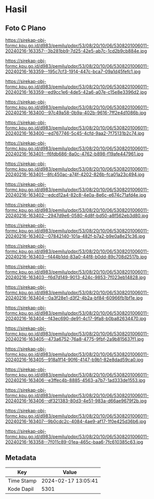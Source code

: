 # Hasil

## Foto C Plano

https://sirekap-obj-formc.kpu.go.id/d983/pemilu/pdpr/53/08/20/10/06/5308201006011-20240216-163357--3b281bb9-7d25-42e5-ab7c-1cd2b9cb884e.jpg

https://sirekap-obj-formc.kpu.go.id/d983/pemilu/pdpr/53/08/20/10/06/5308201006011-20240216-163359--195c7cf3-1914-447c-bca7-09a1d45fefc1.jpg

https://sirekap-obj-formc.kpu.go.id/d983/pemilu/pdpr/53/08/20/10/06/5308201006011-20240216-163359--ed9cc1e6-4de5-42a6-a07e-c15e8e3396d2.jpg

https://sirekap-obj-formc.kpu.go.id/d983/pemilu/pdpr/53/08/20/10/06/5308201006011-20240216-163400--97c49a58-0b9a-402b-9616-7ff2e4d1086b.jpg

https://sirekap-obj-formc.kpu.go.id/d983/pemilu/pdpr/53/08/20/10/06/5308201006011-20240216-163400--ed767746-5c45-4cfd-9aa2-7f75131b2c74.jpg

https://sirekap-obj-formc.kpu.go.id/d983/pemilu/pdpr/53/08/20/10/06/5308201006011-20240216-163401--f6fdb686-8a0c-4762-b898-f19afe447961.jpg

https://sirekap-obj-formc.kpu.go.id/d983/pemilu/pdpr/53/08/20/10/06/5308201006011-20240216-163401--8fc450ac-a74f-4202-826b-fca01a23c494.jpg

https://sirekap-obj-formc.kpu.go.id/d983/pemilu/pdpr/53/08/20/10/06/5308201006011-20240216-163402--edcd12a4-82c8-4e0a-8e6c-e674c71afd4e.jpg

https://sirekap-obj-formc.kpu.go.id/d983/pemilu/pdpr/53/08/20/10/06/5308201006011-20240216-163402--2947d9e6-0580-4d8f-bd50-a8f562eb3d80.jpg

https://sirekap-obj-formc.kpu.go.id/d983/pemilu/pdpr/53/08/20/10/06/5308201006011-20240216-163402--07842140-101a-482f-b7a2-b9e0a8e21c36.jpg

https://sirekap-obj-formc.kpu.go.id/d983/pemilu/pdpr/53/08/20/10/06/5308201006011-20240216-163403--f444b1dd-83a0-44f8-b0dd-89c708d2517b.jpg

https://sirekap-obj-formc.kpu.go.id/d983/pemilu/pdpr/53/08/20/10/06/5308201006011-20240216-163403--f6d7d149-9013-424c-9853-7f023eb14828.jpg

https://sirekap-obj-formc.kpu.go.id/d983/pemilu/pdpr/53/08/20/10/06/5308201006011-20240216-163404--0a3f28e1-d3f2-4b2a-bf84-60966fb1bf1e.jpg

https://sirekap-obj-formc.kpu.go.id/d983/pemilu/pdpr/53/08/20/10/06/5308201006011-20240216-163404--f43ec690-de91-4c17-9fa8-b0ba82634470.jpg

https://sirekap-obj-formc.kpu.go.id/d983/pemilu/pdpr/53/08/20/10/06/5308201006011-20240216-163405--473a6752-76a8-4775-9fbf-2a9b815637f1.jpg

https://sirekap-obj-formc.kpu.go.id/d983/pemilu/pdpr/53/08/20/10/06/5308201006011-20240216-163405--918a1f14-90f6-4147-b9b1-82e8dad59ca0.jpg

https://sirekap-obj-formc.kpu.go.id/d983/pemilu/pdpr/53/08/20/10/06/5308201006011-20240216-163406--e3ffec4b-8885-4563-a7b7-1ad333de1553.jpg

https://sirekap-obj-formc.kpu.go.id/d983/pemilu/pdpr/53/08/20/10/06/5308201006011-20240216-163406--df321383-80d3-4e51-983a-d66ae9679f2b.jpg

https://sirekap-obj-formc.kpu.go.id/d983/pemilu/pdpr/53/08/20/10/06/5308201006011-20240216-163407--9b0cdc2c-4084-4ae9-af17-1f0e425d36b6.jpg

https://sirekap-obj-formc.kpu.go.id/d983/pemilu/pdpr/53/08/20/10/06/5308201006011-20240216-163358--7f011c89-01ea-465c-baa6-7fc610385c63.jpg


## Metadata

| Key        | Value               |
| ---------- | ------------------- |
| Time Stamp | 2024-02-17 13:05:41 |
| Kode Dapil | 5301                |



